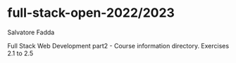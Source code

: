 # full-stack-open-2022/2023

Salvatore Fadda

Full Stack Web Development part2 - Course information directory.
Exercises 2.1 to 2.5